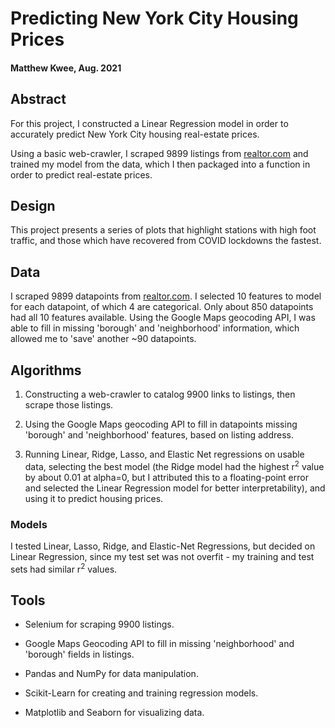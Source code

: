 # Predicting New York City Housing Prices

#### Matthew Kwee, Aug. 2021

## Abstract



For this project, I constructed a Linear Regression model in order to accurately predict New York City housing real-estate prices.

Using a basic web-crawler, I scraped 9899 listings from [realtor.com](https://realtor.com"......") and trained my model from the data, which I then packaged into a function in order to predict real-estate prices.


## Design
This project presents a series of plots that highlight stations with high foot traffic, and those which have recovered from COVID lockdowns the fastest.


## Data
I scraped 9899 datapoints from [realtor.com](https://realtor.com"......"). I selected 10 features to model for each datapoint, of which 4 are categorical. Only about 850 datapoints had all 10 features available. Using the Google Maps geocoding API, I was able to fill in missing 'borough' and 'neighborhood' information, which allowed me to 'save' another ~90 datapoints. 


## Algorithms
1. Constructing a web-crawler to catalog 9900 links to listings, then scrape those listings.

2. Using the Google Maps geocoding API to fill in datapoints missing 'borough' and 'neighborhood' features, based on listing address.

3. Running Linear, Ridge, Lasso, and Elastic Net regressions on usable data, selecting the best model (the Ridge model had the highest r<sup>2</sup> value by about 0.01 at alpha=0, but I attributed this to a floating-point error and selected the Linear Regression model for better interpretability), and using it to predict housing prices.

### Models

I tested Linear, Lasso, Ridge, and Elastic-Net Regressions, but decided on Linear Regression, since my test set was not overfit - my training and test sets had similar r<sup>2</sup> values.

## Tools
- Selenium for scraping 9900 listings.

- Google Maps Geocoding API to fill in missing 'neighborhood' and 'borough' fields in listings.

- Pandas and NumPy for data manipulation.

- Scikit-Learn for creating and training regression models.

- Matplotlib and Seaborn for visualizing data.





